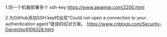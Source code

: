 
1.同一个机器部署多个 ssh-key
  https://www.awaimai.com/2200.html

2.为GitHub添加SSH key时出现“Could not open a connection to your authentication agent”错误的应对方案。
   https://www.cnblogs.com/Security-Darren/p/4106328.html


